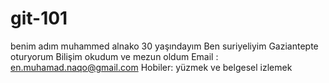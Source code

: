 # git-101
benim adım muhammed alnako
30 yaşındayım
Ben suriyeliyim
Gaziantepte oturyorum
Bilişim okudum ve mezun oldum
Email : en.muhamad.naqo@gmail.com
Hobiler: yüzmek ve belgesel izlemek
